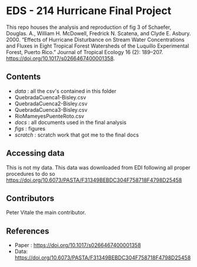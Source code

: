 # EDS - 214 Hurricane Final Project

This repo houses the analysis and reproduction of fig 3 of Schaefer, Douglas. A., William H. McDowell, Fredrick N. Scatena, and Clyde E. Asbury. 2000. “Effects of Hurricane Disturbance on Stream Water Concentrations and Fluxes in Eight Tropical Forest Watersheds of the Luquillo Experimental Forest, Puerto Rico.” Journal of Tropical Ecology 16 (2): 189–207. <https://doi.org/10.1017/s0266467400001358>.

## Contents ##
-  *data* : all the csv's contained in this folder
  -  QuebradaCuenca1-Bisley.csv
  -  QuebradaCuenca2-Bisley.csv
  -  QuebradaCuenca3-Bisley.csv
  -  RioMameyesPuenteRoto.csv
-  *docs* : all documents used in the final analysis
-  *figs* : figures 
-  *scratch* : scratch work that got me to the final docs

## Accessing data ##
This is not my data. This data was downloaded from EDI following all proper procedures to do so <https://doi.org/10.6073/PASTA/F31349BEBDC304F758718F4798D25458>

## Contributors ##
Peter Vitale the main contributor. 

## References ## 
-  Paper : <https://doi.org/10.1017/s0266467400001358>
-  Data: <https://doi.org/10.6073/PASTA/F31349BEBDC304F758718F4798D25458>